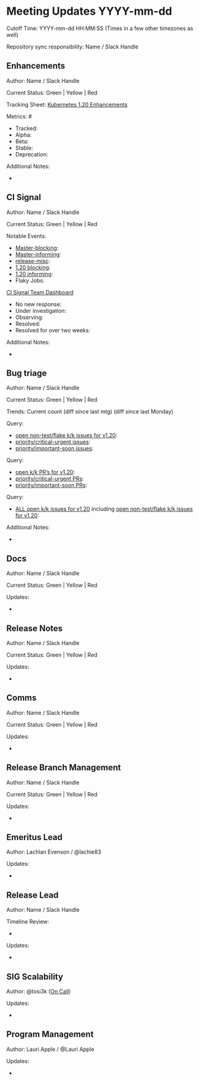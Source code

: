 # Meeting Updates YYYY-mm-dd

Cutoff Time: YYYY-mm-dd HH:MM:SS (Times in a few other timezones as well)

Repository sync responsibility: Name / Slack Handle

## Enhancements

Author: Name / Slack Handle

Current Status: Green | Yellow | Red

Tracking Sheet: [Kubernetes 1.20 Enhancements][enhancements-tracking]

Metrics: #
  - Tracked:
  - Alpha:
  - Beta:
  - Stable:
  - Deprecation:

Additional Notes:
  - <!-- ANY ADDITIONAL UPDATE -->

## CI Signal

Author: Name / Slack Handle

Current Status: Green | Yellow | Red

Notable Events:
  - [Master-blocking][ci-signal-master-blocking]:
  - [Master-informing][ci-signal-master-informing]:
  - [release-misc][ci-signal-release-misc]:
  - [1.20 blocking][ci-signal-1.20-blocking]:
  - [1.20 informing][ci-signal-1.20-informing]:
  - Flaky Jobs:

[CI Signal Team Dashboard][ci-signal-team-dashboard]
  - No new response:
  - Under investigation:
  - Observing:
  - Resolved:
  - Resolved for over two weeks:

Additional Notes:
  - <!-- ANY ADDITIONAL UPDATE -->


## Bug triage

Author: Name / Slack Handle

Current Status: Green | Yellow | Red

Trends: Current count (diff since last mtg) (diff since last Monday)

Query:
  - [open non-test/flake k/k issues for v1.20][bt-issue-1.20-open-kk-non-failing]:
  - [priority/critical-urgent issues][bt-issue-1.20-critical-urgent]:
  - [priority/important-soon issues][bt-issue-1.20-important-soon]:

Query:
  - [open k/k PR’s for v1.20][bt-pr-1.20-open]:
  - [priority/critical-urgent PRs][bt-pr-1.20-critical-urgent]:
  - [priority/important-soon PRs][bt-pr-1.20-important-soon]:

Query:
  - [ALL open k/k issues for v1.20][bt-issue-1.20-all] including [open non-test/flake k/k issues for v1.20][bt-issue-1.20-open-kk-non-failing]:

Additional Notes:
  - <!-- ANY ADDITIONAL UPDATE -->


## Docs

Author: Name / Slack Handle

Current Status: Green | Yellow | Red

Updates:
  - <!-- START HERE -->


## Release Notes

Author: Name / Slack Handle

Current Status: Green | Yellow | Red

Updates:
  - <!-- START HERE -->


## Comms

Author: Name / Slack Handle

Current Status: Green | Yellow | Red

Updates:
  - <!-- START HERE -->


## Release Branch Management

Author: Name / Slack Handle

Current Status: Green | Yellow | Red

Updates:
  - <!-- START HERE -->


## Emeritus Lead

Author: Lachlan Evenson / @lachie83

Updates:
  - <!-- START HERE -->


## Release Lead

Author: Name / Slack Handle

Timeline Review:
  - <!-- Important events in current week -->
Updates:
  - <!-- START HERE -->


## SIG Scalability

Author: @tosi3k ([On Call][scalability-oncall])

Updates:
  - <!-- START HERE -->

## Program Management

Author: Lauri Apple / @Lauri Apple

Updates:
  - <!-- START HERE -->


<!-- References henceforth. Please modify if you see anything out of the place. -->

[enhancements-tracking]: https://bit.ly/k8s-1-20-enhancements
[ci-signal-master-blocking]: https://testgrid.k8s.io/sig-release-master-blocking
[ci-signal-master-informing]: https://testgrid.k8s.io/sig-release-master-informing
[ci-signal-release-misc]: https://testgrid.k8s.io/sig-release-misc
[ci-signal-1.20-blocking]: https://testgrid.k8s.io/sig-release-1.20-blocking
[ci-signal-1.20-informing]: https://testgrid.k8s.io/sig-release-1.20-informing
[ci-signal-team-dashboard]: https://github.com/orgs/kubernetes/projects/11?fullscreen=true
[bt-issue-1.20-open-kk-non-failing]: https://github.com/kubernetes/kubernetes/issues?q=is%3Aopen+milestone%3Av1.20+is%3Aissue+sort%3Aupdated-asc+-label%3Akind%2Ffailing-test+-label%3Akind%2Fflake+
[bt-issue-1.20-critical-urgent]: https://github.com/kubernetes/kubernetes/issues?q=is%3Aopen+milestone%3Av1.20+label%3Apriority%2Fcritical-urgent+is%3Aissue+sort%3Aupdated-asc+-label%3Akind%2Ffailing-test+-label%3Akind%2Fflake+
[bt-issue-1.20-important-soon]: https://github.com/kubernetes/kubernetes/issues?q=is%3Aopen+milestone%3Av1.20+label%3Apriority%2Fimportant-soon+is%3Aissue+sort%3Aupdated-asc+-label%3Akind%2Ffailing-test+-label%3Akind%2Fflake+
[bt-pr-1.20-open]: https://github.com/kubernetes/kubernetes/pulls?q=repo%3Akubernetes%2Fkubernetes+is%3Aopen+milestone%3Av1.20+is%3Apr+sort%3Aupdated-asc+
[bt-pr-1.20-critical-urgent]: https://github.com/kubernetes/kubernetes/pulls?q=repo%3Akubernetes%2Fkubernetes+is%3Aopen+milestone%3Av1.20+is%3Apr+sort%3Aupdated-asc+label%3Apriority%2Fcritical-urgent
[bt-pr-1.20-important-soon]: https://github.com/kubernetes/kubernetes/pulls?q=repo%3Akubernetes%2Fkubernetes+is%3Aopen+milestone%3Av1.20+label%3Apriority%2Fimportant-soon+is%3Apr+sort%3Aupdated-asc+
[bt-issue-1.20-all]: https://github.com/kubernetes/kubernetes/issues?q=repo%3Akubernetes%2Fkubernetes+milestone%3Av1.20+is%3Aissue+is%3Aopen+sort%3Aupdated-asc+
[scalability-oncall]: https://go.k8s.io/oncall

